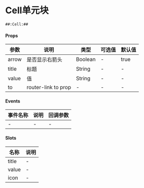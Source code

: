 # Cell单元块

```
##:Cell:##
```

#### Props
| 参数      | 说明    | 类型      | 可选值       | 默认值   |
|---------- |-------- |---------- |------------- |--------- |
| arrow     | 是否显示右箭头   | Boolean  |   -       |    true    |
| title     | 标题   | String  |   -       |    -    |
| value     | 值   | String  |   -       |    -    |
| to     | router-link to prop   | -  |   -       |    -    |

#### Events
| 事件名称 | 说明 | 回调参数 |
|---------|--------|---------|
| - | - | - |

#### Slots
| 名称 | 说明 | 
|---------|--------|
| title | - |
| value | - |
| icon | - |